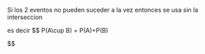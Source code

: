 
Si los 2 eventos no pueden suceder a la vez entonces se usa sin la interseccion

es decir
$$
P(A\cup B) = P(A)+P(B)

$$